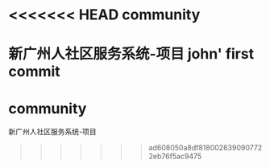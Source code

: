 <<<<<<< HEAD
﻿community
=========

新广州人社区服务系统-项目
john' first commit
=======
community
=========

新广州人社区服务系统-项目
>>>>>>> ad608050a8df8180026390907722eb76f5ac9475
